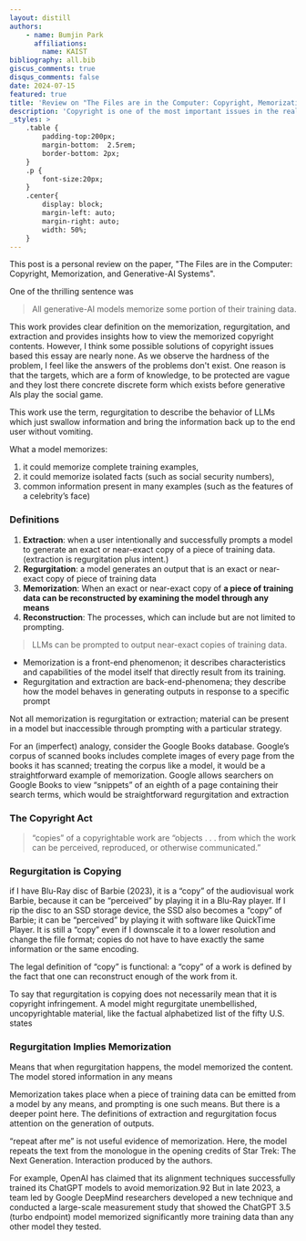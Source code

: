 ```yaml
---
layout: distill
authors: 
    - name: Bumjin Park
      affiliations:
        name: KAIST
bibliography: all.bib
giscus_comments: true
disqus_comments: false
date: 2024-07-15
featured: true
title: 'Review on "The Files are in the Computer: Copyright, Memorization, and Generative-AI Systems"'
description: 'Copyright is one of the most important issues in the realm of generative AI. '
_styles: >
    .table {
        padding-top:200px;
        margin-bottom:  2.5rem;
        border-bottom: 2px;
    }
    .p {
        font-size:20px;
    }
    .center{
        display: block;
        margin-left: auto;
        margin-right: auto;
        width: 50%;
    }
---
```


This post is a personal review on the paper, 
"The Files are in the Computer: Copyright, Memorization, and Generative-AI Systems". 

One of the thrilling sentence was 

> All generative-AI models memorize some portion of their training data.

This work provides clear definition on the memorization, regurgitation, and extraction and provides insights how to view the memorized copyright contents. However, I think some possible solutions of copyright issues based this essay are nearly none. As we observe the hardness of the problem, I feel like the answers of the problems don't exist. One reason is that the targets, which are a form of knowledge, to be protected are vague and they lost there concrete discrete form which exists before generative AIs play the social game. 


This work use the term, regurgitation to describe the behavior of LLMs which just swallow information and bring the information back up to the end user without vomiting.  


What a model memorizes: 
1. it could memorize complete training examples,
2. it could memorize isolated facts (such as social security numbers), 
3. common information present in many examples (such as the features of a celebrity’s face)


### Definitions 
1. **Extraction**: when a user intentionally and successfully prompts a model to generate an exact or near-exact copy of a piece of training data. (extraction is regurgitation plus intent.)
2. **Regurgitation**: a model generates an output that is an exact or near-exact copy of piece of training data
3. **Memorization**: When an exact or near-exact copy of **a piece of training data can be reconstructed by examining the model through any means**
4. **Reconstruction**: The processes, which can include but are not limited to prompting.

> LLMs can be prompted to output near-exact copies of training data.


* Memorization is a front-end phenomenon; it describes characteristics and capabilities of the model itself that directly result from its training.
* Regurgitation and extraction are back-end-phenomena; they describe how the model behaves in generating outputs in response to a specific prompt

Not all memorization is regurgitation or extraction; material can be present in a model but inaccessible through prompting with a particular strategy.

For an (imperfect) analogy, consider the Google Books database. Google’s corpus of scanned books includes complete images of every page from the books it has scanned; treating the corpus like a model, it would be a straightforward example of memorization. Google allows searchers on Google Books to view “snippets” of an eighth of a page containing their search terms, which would be straightforward regurgitation and extraction


### The Copyright Act

> “copies” of a copyrightable work are “objects . . . from which the work can be perceived, reproduced, or otherwise communicated.”

### Regurgitation is Copying

if I have Blu-Ray disc of Barbie (2023), it is a “copy” of the audiovisual work Barbie, because it can be “perceived” by playing it in a Blu-Ray player. If I rip the disc to an SSD storage device, the SSD also becomes a “copy” of Barbie; it can be “perceived” by playing it with software like QuickTime Player. It is still a “copy” even if I downscale it to a lower resolution and change the file format; copies do not have to have exactly the same information or the same encoding.

The legal definition of “copy” is functional: a “copy” of a work is defined by the fact that one can reconstruct enough of the work from it.

To say that regurgitation is copying does not necessarily mean that it is copyright infringement. A model might regurgitate unembellished, uncopyrightable material, like the factual alphabetized list of the fifty U.S. states


### Regurgitation Implies Memorization

Means that when regurgitation happens, the model memorized the content. The model stored information in any means 

Memorization takes place when a piece of training data can be emitted from a model by any means, and prompting is one such means. But there is a deeper point here. The definitions of extraction and regurgitation focus attention on the generation of outputs.

“repeat after me” is not useful evidence of memorization. Here, the model repeats the text from the monologue in the opening credits of Star Trek: The Next Generation. Interaction produced by the authors.


For example, OpenAI has claimed that its alignment techniques successfully trained its ChatGPT models to
avoid memorization.92 But in late 2023, a team led by Google DeepMind researchers developed a new technique and conducted a large-scale measurement study that showed the ChatGPT 3.5 (turbo endpoint) model memorized significantly more training data than any other model they tested.

